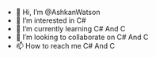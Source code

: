 - 👋 Hi, I’m @AshkanWatson
- 👀 I’m interested in C#
- 🌱 I’m currently learning C# And C
- 💞️ I’m looking to collaborate on C# And C
- 📫 How to reach me C# And C


